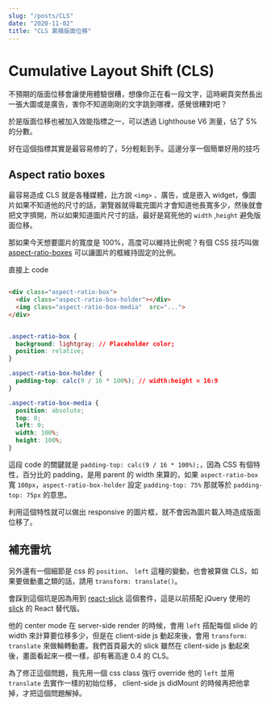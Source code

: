 ```yaml
---
slug: "/posts/CLS"
date: "2020-11-02"
title: "CLS 累積版面位移"
---
```



# Cumulative Layout Shift (CLS)

不預期的版面位移會讓使用體驗很糟，想像你正在看一段文字，這時網頁突然長出一張大圖或是廣告，害你不知道剛剛的文字跳到哪裡，感覺很糟對吧？

於是版面位移也被加入效能指標之一，可以透過 Lighthouse V6 測量，佔了 5% 的分數。

好在這個指標其實是最容易修的了，5分輕鬆到手。這邊分享一個簡單好用的技巧

## Aspect ratio boxes

最容易造成 CLS 就是各種媒體，比方說 `<img>` 、廣告，或是嵌入 widget，像圖片如果不知道他的尺寸的話，瀏覽器就得載完圖片才會知道他長寬多少，然後就會把文字擠開，所以如果知道圖片尺寸的話，最好是寫死他的 `width` ,`height` 避免版面位移。

那如果今天想要圖片的寬度是 100%，高度可以維持比例呢？有個 CSS 技巧叫做 [aspect-ratio-boxes](https://css-tricks.com/aspect-ratio-boxes/) 可以讓圖片的框維持固定的比例。

直接上 code

```HTML

<div class="aspect-ratio-box">
  <div class="aspect-ratio-box-holder"></div>
  <img class="aspect-ratio-box-media"  src="...">
</div>

```

```CSS

.aspect-ratio-box {
  background: lightgray; // Placeholder color;
  position: relative;
}

.aspect-ratio-box-holder {
  padding-top: calc(9 / 16 * 100%); // width:height = 16:9
}

.aspect-ratio-box-media {
  position: absolute;
  top: 0;
  left: 0;
  width: 100%;
  height: 100%;
}

```

這段 code 的關鍵就是 `padding-top: calc(9 / 16 * 100%);`，因為 CSS 有個特性，百分比的 padding，是用 parent 的 width 來算的，如果 `aspect-ratio-box` 寬 `100px`，`aspect-ratio-box-holder` 設定 `padding-top: 75%` 那就等於 `padding-top: 75px` 的意思。

利用這個特性就可以做出 responsive 的圖片框，就不會因為圖片載入時造成版面位移了。

## 補充雷坑

另外還有一個細節是 css 的 `position`、 `left` 這種的變動，也會被算做 CLS，如果要做動畫之類的話，請用 `transform: translate()`。

會踩到這個坑是因為用到 [react-slick](https://github.com/akiran/react-slick) 這個套件，這是以前搭配 jQuery 使用的 [slick](https://kenwheeler.github.io/slick/) 的 React 替代版。

他的 center mode 在 server-side render 的時候，會用 `left` 搭配每個 slide 的 width 來計算要位移多少，但是在 client-side js 動起來後，會用 `transform: translate` 來做輪轉動畫。我們首頁最大的 slick 雖然在 client-side js 動起來後，畫面看起來一模一樣，卻有著高達 0.4 的 CLS。

為了修正這個問題，我先用一個 css class 強行 override 他的 `left` 並用 `translate` 去實作一樣的初始位移， client-side js didMount 的時候再把他拿掉，才把這個問題解掉。